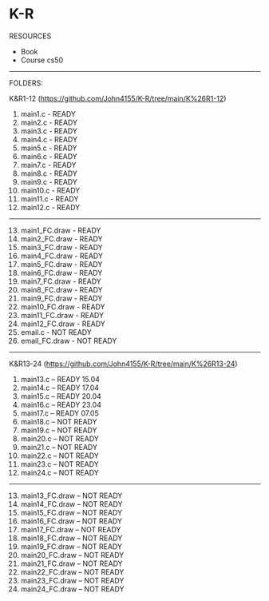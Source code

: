 # K-R
RESOURCES
- Book
- Course cs50
  
-------------------------------------------------------------------------------------------------------------------------------------------------------------------------------------------------------------------------------

FOLDERS:

K&R1-12      (https://github.com/John4155/K-R/tree/main/K%26R1-12)
  1. main1.c - READY
  2. main2.c - READY
  3. main3.c - READY
  4. main4.c - READY
  5. main5.c - READY
  6. main6.c - READY
  7. main7.c - READY
  8. main8.c - READY
  9. main9.c - READY
  10. main10.c - READY
  11. main11.c - READY
  12. main12.c - READY
  -----------------------------------------------------------------------------------------------------------------------------------------------------------------------------------------------------------------------------
  13. main1_FC.draw - READY
  14. main2_FC.draw - READY
  15. main3_FC.draw - READY
  16. main4_FC.draw - READY
  17. main5_FC.draw - READY
  18. main6_FC.draw - READY
  19. main7_FC.draw - READY
  20. main8_FC.draw - READY
  21. main9_FC.draw - READY
  22. main10_FC.draw - READY
  23. main11_FC.draw - READY
  24. main12_FC.draw - READY
  25. email.c - NOT READY
  26. email_FC.draw - NOT READY
  ---
  
K&R13-24      (https://github.com/John4155/K-R/tree/main/K%26R13-24)
  1. main13.c – READY 15.04
  2. main14.c – READY 17.04
  3. main15.c – READY 20.04
  4. main16.c – READY 23.04
  5. main17.c – READY 07.05
  6. main18.c – NOT READY
  7. main19.c – NOT READY
  8. main20.c – NOT READY
  9. main21.c – NOT READY
  10. main22.c – NOT READY
  11. main23.c – NOT READY
  12. main24.c – NOT READY
  ---
  13. main13_FC.draw – NOT READY
  14. main14_FC.draw – NOT READY
  15. main15_FC.draw – NOT READY
  16. main16_FC.draw – NOT READY
  17. main17_FC.draw – NOT READY
  18. main18_FC.draw – NOT READY
  19. main19_FC.draw – NOT READY
  20. main20_FC.draw – NOT READY
  21. main21_FC.draw – NOT READY
  22. main22_FC.draw – NOT READY
  23. main23_FC.draw – NOT READY
  24. main24_FC.draw – NOT READY
